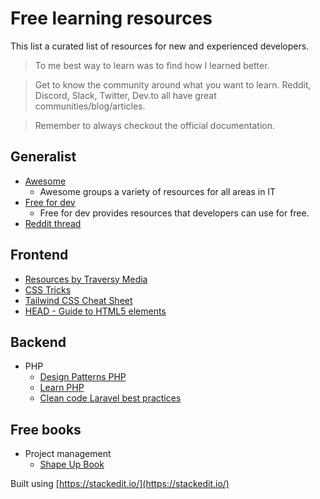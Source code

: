 # Free learning resources
This list a curated list of resources for new and experienced developers.

> To me best way to learn was to find how I learned better.

> Get to know the community around what you want to learn. 
> Reddit, Discord, Slack, Twitter, Dev.to all have great communities/blog/articles.

> Remember to always checkout the official documentation.

## Generalist
 - [Awesome](https://github.com/sindresorhus/awesome)
    - Awesome groups a variety of resources for all areas in IT
 - [Free for dev](https://free-for.dev/)
    - Free for dev provides resources that developers can use for free.
 - [Reddit thread](https://www.reddit.com/r/ITCareerQuestions/comments/cis3ht/learning_resources/)
## Frontend 
 - [Resources by Traversy Media](https://gist.github.com/bradtraversy/61171a9b81586f5bc4c0ca1e2beb59ab)
 - [CSS Tricks](https://css-tricks.com/)
 - [Tailwind CSS Cheat Sheet](https://nerdcave.com/tailwind-cheat-sheet)
 - [HEAD - Guide to HTML5 elements](https://htmlhead.dev/)
## Backend
 - PHP
	 - [Design Patterns PHP](https://designpatternsphp.readthedocs.io/)
	 - [Learn PHP](https://github.com/odan/learn-php)
	 - [Clean code Laravel best practices](https://threadreaderapp.com/thread/1272822437181378561.html)
## Free books
- Project management
	- [Shape Up Book](https://basecamp.com/shapeup)


Built using [https://stackedit.io/](https://stackedit.io/)
